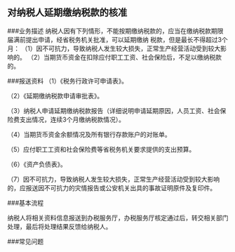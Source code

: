 ## 对纳税人延期缴纳税款的核准

###业务描述
    纳税人因有下列情形，不能按期缴纳税款的，应当在缴纳税款期限届满前提出申请，经省税务机关批准，可以延期缴纳
    税款，但是最长不得超过3个月：
    （1）因不可抗力，导致纳税人发生较大损失，正常生产经营活动受到较大影响的。
    （2）当期货币资金在扣除应付职工工资、社会保险后，不足以缴纳税款的。



###报送资料
（1）《税务行政许可申请表》。

（2）《延期缴纳税款申请审批表》。

（3）纳税人申请延期缴纳税款报告（详细说明申请延期原因，人员工资、社会保险费支出情况，连续3个月缴纳税款情况）。

（4）当期货币资金余额情况及所有银行存款账户的对账单。

（5）应付职工工资和社会保险费等省税务机关要求提供的支出预算。

（6）《资产负债表》。

（7）因不可抗力，导致纳税人发生较大损失，正常生产经营活动受到较大影响的，应报送因不可抗力的灾情报告或公安机关出具的事故证明原件及复印件。


###基本流程

  纳税人将相关资料信息报送到办税服务厅，办税服务厅核定通过后，转交相关部门处理，最后将处理结果反馈给纳税人。


###常见问题




